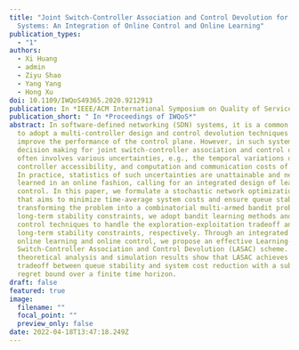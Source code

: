 ```yaml
---
title: "Joint Switch-Controller Association and Control Devolution for SDN
  Systems: An Integration of Online Control and Online Learning"
publication_types:
  - "1"
authors:
  - Xi Huang
  - admin
  - Ziyu Shao
  - Yang Yang
  - Hong Xu
doi: 10.1109/IWQoS49365.2020.9212913
publication: In *IEEE/ACM International Symposium on Quality of Service*
publication_short: " In *Proceedings of IWQoS*"
abstract: In software-defined networking (SDN) systems, it is a common practice
  to adopt a multi-controller design and control devolution techniques to
  improve the performance of the control plane. However, in such systems the
  decision making for joint switch-controller association and control devolution
  often involves various uncertainties, e.g., the temporal variations of
  controller accessibility, and computation and communication costs of switches.
  In practice, statistics of such uncertainties are unattainable and need to be
  learned in an online fashion, calling for an integrated design of learning and
  control. In this paper, we formulate a stochastic network optimization problem
  that aims to minimize time-average system costs and ensure queue stability. By
  transforming the problem into a combinatorial multi-armed bandit problem with
  long-term stability constraints, we adopt bandit learning methods and optimal
  control techniques to handle the exploration-exploitation tradeoff and
  long-term stability constraints, respectively. Through an integrated design of
  online learning and online control, we propose an effective Learning-Aided
  Switch-Controller Association and Control Devolution (LASAC) scheme. Our
  theoretical analysis and simulation results show that LASAC achieves a tunable
  tradeoff between queue stability and system cost reduction with a sublinear
  regret bound over a finite time horizon.
draft: false
featured: true
image:
  filename: ""
  focal_point: ""
  preview_only: false
date: 2022-04-18T13:47:18.249Z
---
```

